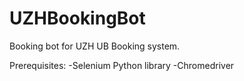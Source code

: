# UZHBookingBot
Booking bot for UZH UB Booking system.

Prerequisites:
-Selenium Python library
-Chromedriver
